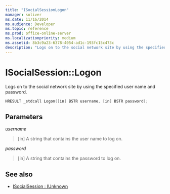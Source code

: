 ```yaml
---
title: "ISocialSessionLogon"
manager: soliver
ms.date: 11/16/2014
ms.audience: Developer
ms.topic: reference
ms.prod: office-online-server
ms.localizationpriority: medium
ms.assetid: 8b3c9a23-6378-4054-ad1c-193fc15c473c
description: "Logs on to the social network site by using the specified user name and password."
---
```


# ISocialSession::Logon

Logs on to the social network site by using the specified user name and password.
  
```cpp
HRESULT _stdcall Logon([in] BSTR username, [in] BSTR password);
```

## Parameters

_username_
  
> [in] A string that contains the user name to log on.
    
_password_
  
> [in] A string that contains the password to log on.
    
## See also

- [ISocialSession : IUnknown](isocialsessioniunknown.md)

